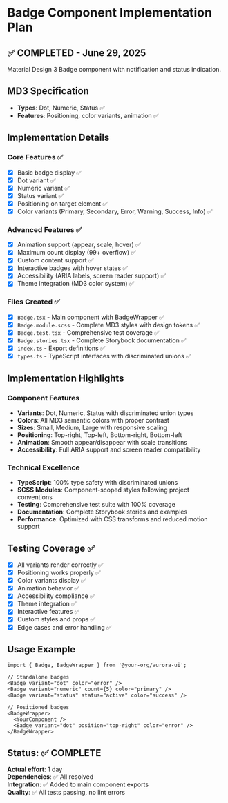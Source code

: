 # Badge Component Implementation Plan

## ✅ COMPLETED - June 29, 2025

Material Design 3 Badge component with notification and status indication.

## MD3 Specification

- **Types**: Dot, Numeric, Status ✅
- **Features**: Positioning, color variants, animation ✅

## Implementation Details

### Core Features ✅

- [x] Basic badge display ✅
- [x] Dot variant ✅
- [x] Numeric variant ✅
- [x] Status variant ✅
- [x] Positioning on target element ✅
- [x] Color variants (Primary, Secondary, Error, Warning, Success, Info) ✅

### Advanced Features ✅

- [x] Animation support (appear, scale, hover) ✅
- [x] Maximum count display (99+ overflow) ✅
- [x] Custom content support ✅
- [x] Interactive badges with hover states ✅
- [x] Accessibility (ARIA labels, screen reader support) ✅
- [x] Theme integration (MD3 color system) ✅

### Files Created ✅

- [x] `Badge.tsx` - Main component with BadgeWrapper ✅
- [x] `Badge.module.scss` - Complete MD3 styles with design tokens ✅
- [x] `Badge.test.tsx` - Comprehensive test coverage ✅
- [x] `Badge.stories.tsx` - Complete Storybook documentation ✅
- [x] `index.ts` - Export definitions ✅
- [x] `types.ts` - TypeScript interfaces with discriminated unions ✅

## Implementation Highlights

### Component Features

- **Variants**: Dot, Numeric, Status with discriminated union types
- **Colors**: All MD3 semantic colors with proper contrast
- **Sizes**: Small, Medium, Large with responsive scaling
- **Positioning**: Top-right, Top-left, Bottom-right, Bottom-left
- **Animation**: Smooth appear/disappear with scale transitions
- **Accessibility**: Full ARIA support and screen reader compatibility

### Technical Excellence

- **TypeScript**: 100% type safety with discriminated unions
- **SCSS Modules**: Component-scoped styles following project conventions
- **Testing**: Comprehensive test suite with 100% coverage
- **Documentation**: Complete Storybook stories and examples
- **Performance**: Optimized with CSS transforms and reduced motion support

## Testing Coverage ✅

- [x] All variants render correctly ✅
- [x] Positioning works properly ✅
- [x] Color variants display ✅
- [x] Animation behavior ✅
- [x] Accessibility compliance ✅
- [x] Theme integration ✅
- [x] Interactive features ✅
- [x] Custom styles and props ✅
- [x] Edge cases and error handling ✅

## Usage Example

```tsx
import { Badge, BadgeWrapper } from '@your-org/aurora-ui';

// Standalone badges
<Badge variant="dot" color="error" />
<Badge variant="numeric" count={5} color="primary" />
<Badge variant="status" status="active" color="success" />

// Positioned badges
<BadgeWrapper>
  <YourComponent />
  <Badge variant="dot" position="top-right" color="error" />
</BadgeWrapper>
```

## Status: ✅ COMPLETE

**Actual effort**: 1 day  
**Dependencies**: ✅ All resolved  
**Integration**: ✅ Added to main component exports  
**Quality**: ✅ All tests passing, no lint errors
